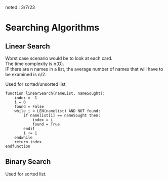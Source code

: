 noted : 3/7/23

# Searching Algorithms

## Linear Search

Worst case scenario would be to look at each card.  
The time complexity is n(O).  
IF there are n names in a list, the average number of names that will have to be examined is n/2.

Used for sorted/unsorted list.

```
function linearSearch(nameList, nameSought):
    index = -1
    i = 0
    found = False
    while i < LEN(namelist) AND NOT found:
        if namelist[i] == nameSought then:
            index = i
            found = True
        endif
        i += 1
    endwhile
    return index
endfunction
```

## Binary Search

Used for sorted list.
